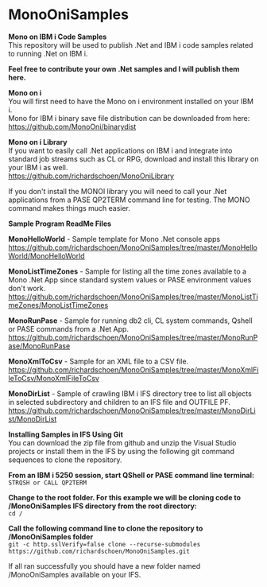 # MonoOniSamples

**Mono on IBM i Code Samples**<br>
This repository will be used to publish .Net and IBM i code samples related to running .Net on IBM i.<br>

**Feel free to contribute your own .Net samples and I will publish them here.**<br>

**Mono on i**<br>
You will first need to have the Mono on i environment installed on your IBM i.<br>
Mono for IBM i binary save file distribution can be downloaded from here:<br>
https://github.com/MonoOni/binarydist

**Mono on i Library**<br>
If you want to easily call .Net applications on IBM i and integrate into standard job streams such as CL or RPG, download and install this library on your IBM i as well.<br>
https://github.com/richardschoen/MonoOniLibrary

If you don't install the MONOI library you will need to call your .Net applications from a PASE QP2TERM command line for testing. The MONO command makes things much easier.<br>

**Sample Program ReadMe Files**<br>

**MonoHelloWorld** - Sample template for Mono .Net console apps<br>
https://github.com/richardschoen/MonoOniSamples/tree/master/MonoHelloWorld/MonoHelloWorld

**MonoListTimeZones** - Sample for listing all the time zones available to a Mono .Net App since standard system values or PASE environment values don't work.<br> 
https://github.com/richardschoen/MonoOniSamples/tree/master/MonoListTimeZones/MonoListTimeZones

**MonoRunPase** - Sample for running db2 cli, CL system commands, Qshell or PASE commands from a .Net App.<br> 
https://github.com/richardschoen/MonoOniSamples/tree/master/MonoRunPase/MonoRunPase

**MonoXmlToCsv** - Sample for an XML file to a CSV file.<br> 
https://github.com/richardschoen/MonoOniSamples/tree/master/MonoXmlFileToCsv/MonoXmlFileToCsv

**MonoDirList** - Sample of crawling IBM i IFS directory tree to list all objects in selected subdirectory and children to an IFS file and OUTFILE PF.
https://github.com/richardschoen/MonoOniSamples/tree/master/MonoDirList/MonoDirList

**Installing Samples in IFS Using Git**<br>
You can download the zip file from github and unzip the Visual Studio projects or install them in the IFS by using the following git command sequences to clone the repository.<br>

**From an IBM i 5250 session, start QShell or PASE command line terminal:**<br>
`STRQSH or CALL QP2TERM`

**Change to the root folder. For this example we will be cloning code to /MonoOniSamples IFS directory from the root directory:**<br>
`cd /`

**Call the following command line to clone the repository to /MonoOniSamples folder**<br>
`git -c http.sslVerify=false clone --recurse-submodules https://github.com/richardschoen/MonoOniSamples.git`

If all ran successfully you should have a new folder named /MonoOniSamples available on your IFS.<br>
 